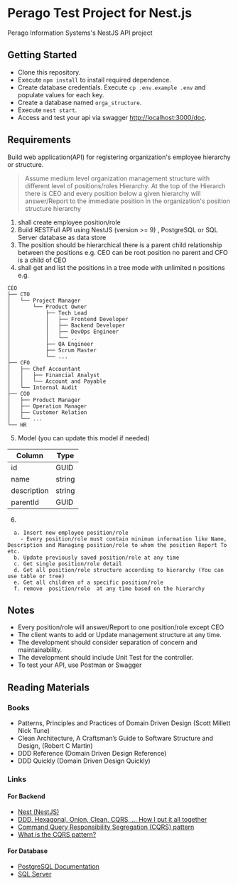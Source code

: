 # Perago Test Project for Nest.js

Perago Information Systems's NestJS API project

## Getting Started

- Clone this repository.
- Execute `npm install` to install required dependence.
- Create database credentials. Execute `cp .env.example .env` and populate values for each key.
- Create a database named `orga_structure`.
- Execute `nest start`.
- Access and test your api via swagger <http://localhost:3000/doc>.

## Requirements

Build web application(API) for registering organization's employee hierarchy or structure.

> Assume medium level organization management structure with different level of positions/roles Hierarchy. At the top of the Hierarch there is CEO and every position below a given hierarchy will answer/Report to the immediate position in the organization's position structure hierarchy

1. shall create employee position/role
2. Build RESTFull API using NestJS (version >= 9) , PostgreSQL or SQL Server database as data store
3. The position should be hierarchical there is a parent child relationship between the positions e.g. CEO can be root position no parent and CFO is a child of CEO
4. shall get and list the positions in a tree mode with unlimited n positions e.g.

```text
CEO
├── CTO
│   └── Project Manager
│       └── Product Owner
│           ├── Tech Lead
│           │   ├── Frontend Developer
│           │   ├── Backend Developer
│           │   ├── DevOps Engineer
│           │   └── ..
│           ├── QA Engineer
│           ├── Scrum Master
│           └── ...
├── CFO
│   ├── Chef Accountant
│   │   ├── Financial Analyst
│   │   └── Account and Payable
│   └── Internal Audit
├── COO
│   ├── Product Manager
│   ├── Operation Manager
│   ├── Customer Relation
│   └── ...
└── HR
```

5. Model (you can update this model if needed)

| Column      | Type   |
| ----------- | ------ |
| id          | GUID   |
| name        | string |
| description | string |
| parentId    | GUID   |

6.

```text
  a. Insert new employee position/role
    - Every position/role must contain minimum information like Name, Description and Managing position/role to whom the position Report To etc.
  b. Update previously saved position/role at any time
  c. Get single position/role detail
  d. Get all position/role structure according to hierarchy (You can use table or tree)
  e. Get all children of a specific position/role
  f. remove  position/role  at any time based on the hierarchy
```

## Notes

- Every position/role will answer/Report to one position/role except CEO
- The client wants to add or Update management structure at any time.
- The development should consider separation of concern and maintainability.
- The development should include Unit Test for the controller.
- To test your API, use Postman or Swagger

## Reading Materials

### Books

- Patterns, Principles and Practices of Domain Driven Design (Scott Millett Nick Tune)
- Clean Architecture, A Craftsman’s Guide to Software Structure and Design, (Robert C Martin)
- DDD Reference (Domain Driven Design Reference)
- DDD Quickly (Domain Driven Design Quickly)

### Links

#### For Backend

- [Nest (NestJS)](https://docs.nestjs.com/)
- [DDD, Hexagonal, Onion, Clean, CQRS, … How I put it all together](https://herbertograca.com/2017/11/16/explicit-architecture-01-ddd-hexagonal-onion-clean-cqrs-how-i-put-it-all-together/)
- [Command Query Responsibility Segregation (CQRS) pattern](https://www.ibm.com/cloud/architecture/architectures/event-driven-cqrs-pattern/)
- [What is the CQRS pattern?](https://www.ibm.com/cloud/architecture/architectures/event-driven-cqrs-pattern/)

#### For Database

- [PostgreSQL Documentation](https://www.postgresql.org/docs/9.6/postgres-fdw.html)
- [SQL Server](https://docs.microsoft.com/en-us/sql/sql-server/?view=sql-server-ver16)
